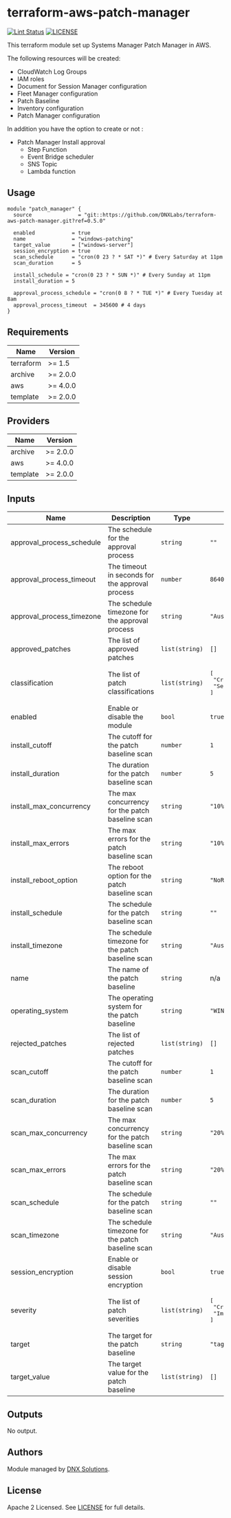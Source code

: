 # terraform-aws-patch-manager

[![Lint Status](https://github.com/DNXLabs/terraform-aws-patch-manager/workflows/Lint/badge.svg)](https://github.com/DNXLabs/terraform-aws-patch-manager/actions)
[![LICENSE](https://img.shields.io/github/license/DNXLabs/terraform-aws-patch-manager)](https://github.com/DNXLabs/terraform-aws-patch-manager/blob/master/LICENSE)

This terraform module set up Systems Manager Patch Manager in AWS.

The following resources will be created:
- CloudWatch Log Groups
- IAM roles
- Document for Session Manager configuration
- Fleet Manager configuration
- Patch Baseline
- Inventory configuration
- Patch Manager configuration

In addition you have the option to create or not :
 - Patch Manager Install approval
     - Step Function
     - Event Bridge scheduler
     - SNS Topic
     - Lambda function

## Usage

```hcl
module "patch_manager" {
  source               = "git::https://github.com/DNXLabs/terraform-aws-patch-manager.git?ref=0.5.0"

  enabled            = true
  name               = "windows-patching"
  target_value       = ["windows-server"]
  session_encryption = true
  scan_schedule      = "cron(0 23 ? * SAT *)" # Every Saturday at 11pm
  scan_duration      = 5

  install_schedule = "cron(0 23 ? * SUN *)" # Every Sunday at 11pm
  install_duration = 5

  approval_process_schedule = "cron(0 8 ? * TUE *)" # Every Tuesday at 8am
  approval_process_timeout  = 345600 # 4 days
}
```

<!--- BEGIN_TF_DOCS --->

## Requirements

| Name | Version |
|------|---------|
| terraform | >= 1.5 |
| archive | >= 2.0.0 |
| aws | >= 4.0.0 |
| template | >= 2.0.0 |

## Providers

| Name | Version |
|------|---------|
| archive | >= 2.0.0 |
| aws | >= 4.0.0 |
| template | >= 2.0.0 |

## Inputs

| Name | Description | Type | Default | Required |
|------|-------------|------|---------|:--------:|
| approval\_process\_schedule | The schedule for the approval process | `string` | `""` | no |
| approval\_process\_timeout | The timeout in seconds for the approval process | `number` | `86400` | no |
| approval\_process\_timezone | The schedule timezone for the approval process | `string` | `"Australia/Melbourne"` | no |
| approved\_patches | The list of approved patches | `list(string)` | `[]` | no |
| classification | The list of patch classifications | `list(string)` | <pre>[<br>  "CriticalUpdates",<br>  "SecurityUpdates"<br>]</pre> | no |
| enabled | Enable or disable the module | `bool` | `true` | no |
| install\_cutoff | The cutoff for the patch baseline scan | `number` | `1` | no |
| install\_duration | The duration for the patch baseline scan | `number` | `5` | no |
| install\_max\_concurrency | The max concurrency for the patch baseline scan | `string` | `"10%"` | no |
| install\_max\_errors | The max errors for the patch baseline scan | `string` | `"10%"` | no |
| install\_reboot\_option | The reboot option for the patch baseline scan | `string` | `"NoReboot"` | no |
| install\_schedule | The schedule for the patch baseline scan | `string` | `""` | no |
| install\_timezone | The schedule timezone for the patch baseline scan | `string` | `"Australia/Melbourne"` | no |
| name | The name of the patch baseline | `string` | n/a | yes |
| operating\_system | The operating system for the patch baseline | `string` | `"WINDOWS"` | no |
| rejected\_patches | The list of rejected patches | `list(string)` | `[]` | no |
| scan\_cutoff | The cutoff for the patch baseline scan | `number` | `1` | no |
| scan\_duration | The duration for the patch baseline scan | `number` | `5` | no |
| scan\_max\_concurrency | The max concurrency for the patch baseline scan | `string` | `"20%"` | no |
| scan\_max\_errors | The max errors for the patch baseline scan | `string` | `"20%"` | no |
| scan\_schedule | The schedule for the patch baseline scan | `string` | `""` | no |
| scan\_timezone | The schedule timezone for the patch baseline scan | `string` | `"Australia/Melbourne"` | no |
| session\_encryption | Enable or disable session encryption | `bool` | `true` | no |
| severity | The list of patch severities | `list(string)` | <pre>[<br>  "Critical",<br>  "Important"<br>]</pre> | no |
| target | The target for the patch baseline | `string` | `"tag:PatchGroup"` | no |
| target\_value | The target value for the patch baseline | `list(string)` | `[]` | no |

## Outputs

No output.

<!--- END_TF_DOCS --->

## Authors

Module managed by [DNX Solutions](https://github.com/DNXLabs).

## License

Apache 2 Licensed. See [LICENSE](https://github.com/DNXLabs/terraform-aws-template/blob/master/LICENSE) for full details.
